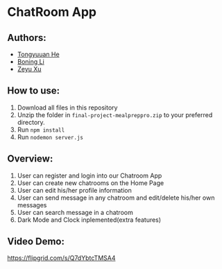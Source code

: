 # ChatRoom App
## Authors:
* [Tongyuuan He](https://github.com/the1323)
* [Boning Li](https://github.com/BBBonnie)
* [Zeyu Xu](https://github.com/466618191)


## How to use:

1. Download all files in this repository 
2. Unzip the folder in `final-project-mealpreppro.zip` to your preferred directory.
3. Run `npm install`
4. Run `nodemon server.js`

## Overview:

1. User can register and login into our Chatroom App
2. User can create new chatrooms on the Home Page
3. User can edit his/her profile information
4. User can send message in any chatroom and edit/delete his/her own messages
5. User can search message in a chatroom
6. Dark Mode and Clock inplemented(extra features) 



## Video Demo:
https://flipgrid.com/s/Q7dYbtcTMSA4
